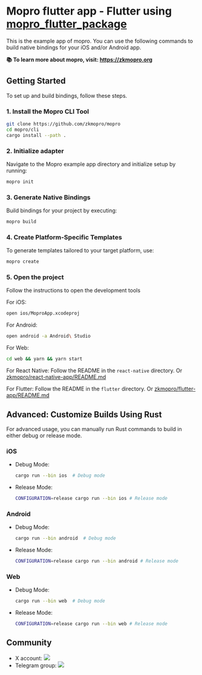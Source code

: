 # Mopro flutter app - Flutter using [mopro_flutter_package](https://pub.dev/packages/mopro_flutter_package)

This is the example app of mopro. You can use the following commands to build native bindings for your iOS and/or Android app.

**📚 To learn more about mopro, visit: https://zkmopro.org**

## Getting Started

To set up and build bindings, follow these steps.

### 1. Install the Mopro CLI Tool

```sh
git clone https://github.com/zkmopro/mopro
cd mopro/cli
cargo install --path .
```

### 2. Initialize adapter

Navigate to the Mopro example app directory and initialize setup by running:

```sh
mopro init
```

### 3. Generate Native Bindings

Build bindings for your project by executing:

```sh
mopro build
```

### 4. Create Platform-Specific Templates

To generate templates tailored to your target platform, use:

```sh
mopro create
```

### 5. Open the project

Follow the instructions to open the development tools

For iOS:
```sh
open ios/MoproApp.xcodeproj
```

For Android:
```sh
open android -a Android\ Studio
```

For Web:
```sh
cd web && yarn && yarn start
```

For React Native:
Follow the README in the `react-native` directory. Or [zkmopro/react-native-app/README.md](https://github.com/zkmopro/react-native-app/blob/main/README.md)

For Flutter:
Follow the README in the `flutter` directory. Or [zkmopro/flutter-app/README.md](https://github.com/zkmopro/flutter-app/blob/main/README.md)

## Advanced: Customize Builds Using Rust

For advanced usage, you can manually run Rust commands to build in either debug or release mode.

### iOS

- Debug Mode:
    ```sh
    cargo run --bin ios  # Debug mode
    ```
- Release Mode:
    ```sh
    CONFIGURATION=release cargo run --bin ios # Release mode
    ```

### Android

- Debug Mode:
    ```sh
    cargo run --bin android  # Debug mode
    ```
- Release Mode:
    ```sh
    CONFIGURATION=release cargo run --bin android # Release mode
    ```

### Web

- Debug Mode:
    ```sh
    cargo run --bin web  # Debug mode
    ```
- Release Mode:
    ```sh
    CONFIGURATION=release cargo run --bin web # Release mode
    ```

## Community

-   X account: <a href="https://twitter.com/zkmopro"><img src="https://img.shields.io/twitter/follow/zkmopro?style=flat-square&logo=x&label=zkmopro"></a>
-   Telegram group: <a href="https://t.me/zkmopro"><img src="https://img.shields.io/badge/telegram-@zkmopro-blue.svg?style=flat-square&logo=telegram"></a>
